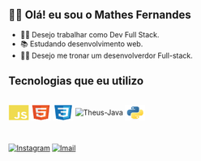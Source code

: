 ## 🖐🏼 Olá! eu sou o Mathes Fernandes 
- 👩‍💻 Desejo trabalhar como Dev Full Stack.
- 📚 Estudando desenvolvimento web.
- 🧙‍♂️ Desejo me tronar um desenvolverdor Full-stack.

## Tecnologias que eu utilizo
<div style="display: inline_block"><br>
  <img align="center" alt="Theus-Js" height="30" width="40" src="https://raw.githubusercontent.com/devicons/devicon/master/icons/javascript/javascript-plain.svg">
  <!--
  <img align="center" alt="Theus-React" height="30" width="40" src="https://raw.githubusercontent.com/devicons/devicon/master/icons/react/react-original.svg">
  -->
  <img align="center" alt="Theus-HTML" height="30" width="40" src="https://raw.githubusercontent.com/devicons/devicon/master/icons/html5/html5-original.svg">
  <img align="center" alt="Theus-CSS" height="30" width="40" src="https://raw.githubusercontent.com/devicons/devicon/master/icons/css3/css3-original.svg">
  <img align="center" alt="Theus-Java" height="30" width="40" src="https://cdn.jsdelivr.net/gh/devicons/devicon@latest/icons/java/java-plain.svg">
  <img align="center" alt="Theus-Python" height="30" width="40" src="https://raw.githubusercontent.com/devicons/devicon/master/icons/python/python-original.svg">

</div><br/>

##

[![Instagram](https://img.shields.io/badge/Instagram-E4405F?style=for-the-badge&logo=instagram&logoColor=white)](https://www.instagram.com/matheus.ferx/?next=%2F)
[![Imail](https://img.shields.io/badge/Gmail-D14836?style=for-the-badge&logo=gmail&logoColor=white)](mailto:matheusfernandes1028@gmail.com)

<!--
![Anurag's GitHub stats](https://github-readme-stats.vercel.app/api?username=matheusferx&show_icons=false&bg_color=00000000)

![Top Langs](https://github-readme-stats.vercel.app/api/top-langs/?username=matheusferx&layout=compact&bg_color=00000000)
-->

<!--
[![linkedin](https://img.shields.io/badge/LinkedIn-0077B5?style=for-the-badge&logo=linkedin&logoColor=white)](https://www.linkedin.com/in/matheus-fernandes-55b341277/)
-->

